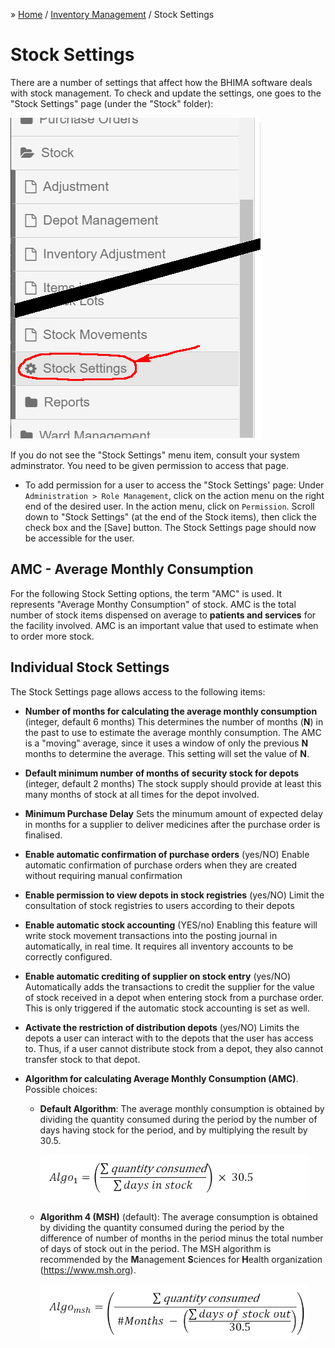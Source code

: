 &raquo; [Home](../index.md) / [Inventory Management](./index.md) / Stock Settings

# Stock Settings

There are a number of settings that affect how the BHIMA software deals with
stock management.  To check and update the settings, one goes to the "Stock
Settings" page (under the "Stock" folder):

![Stock Settings Page](./images/stock-settings-page.png)

If you do not see the "Stock Settings" menu item, consult your system
adminstrator.  You need to be given permission to access that page.

- To add permission for a user to access the "Stock Settings' page: Under
  `Administration > Role Management`, click on the action menu on the right
  end of the desired user.  In the action menu, click on `Permission`.  Scroll
  down to "Stock Settings" (at the end of the Stock items), then click the check
  box and the [Save] button.  The Stock Settings page should now be accessible
  for the user.

## AMC - Average Monthly Consumption

For the following Stock Setting options, the term "AMC" is used.  It
represents "Average Monthy Consumption" of stock.  AMC is the total number of
stock items dispensed on average to **patients and services** for the
facility involved.  AMC is an important value that used to estimate when to
order more stock.

## Individual Stock Settings
The Stock Settings page allows access to the following items:

- **Number of months for calculating the average monthly consumption** (integer, default 6 months)
  This determines the number of months (**N**) in the past to use to estimate
  the average monthly consumption. The AMC is a "moving" average, since
  it uses a window of only the previous **N** months to determine the
  average. This setting will set the value of **N**.

- **Default minimum number of months of security stock for depots** (integer, default 2 months)
  The stock supply should provide at least this many months of stock at
  all times for the depot involved.

- **Minimum Purchase Delay**
  Sets the minumum amount of expected delay in months for a supplier to deliver medicines after
  the purchase order is finalised.

- **Enable automatic confirmation of purchase orders** (yes/NO)
  Enable automatic confirmation of purchase orders when they are created
  without requiring manual confirmation

- **Enable permission to view depots in stock registries** (yes/NO)
  Limit the consultation of stock registries to users according to their
  depots

- **Enable automatic stock accounting** (YES/no)
  Enabling this feature will write stock movement transactions into the
  posting journal in automatically, in real time. It requires all inventory
  accounts to be correctly configured.

- **Enable automatic crediting of supplier on stock entry** (yes/NO)
  Automatically adds the transactions to credit the supplier for the value of
  stock received in a depot when entering stock from a purchase order. This is
  only triggered if the automatic stock accounting is set as well.

- **Activate the restriction of distribution depots** (yes/NO)
  Limits the depots a user can interact with to the depots that the user has
  access to. Thus, if a user cannot distribute stock from a depot, they also
  cannot transfer stock to that depot.

- **Algorithm for calculating Average Monthly Consumption (AMC)**.
  Possible choices:

  - **Default Algorithm**: The average monthly consumption is obtained by
    dividing the quantity consumed during the period by the number of
    days having stock for the period, and by multiplying the result
    by 30.5.

    ![Algorithm 1](./images/algorithm1.png)

  - **Algorithm 4 (MSH)** (default): The average consumption is obtained
    by dividing the quantity consumed during the period by the
    difference of number of months in the period minus the total number
    of days of stock out in the period.  The MSH algorithm is
    recommended by the **M**anagement **S**ciences for **H**ealth
    organization (https://www.msh.org).

    ![Algorithm 4 (MSH)](./images/algorithm4.png)
